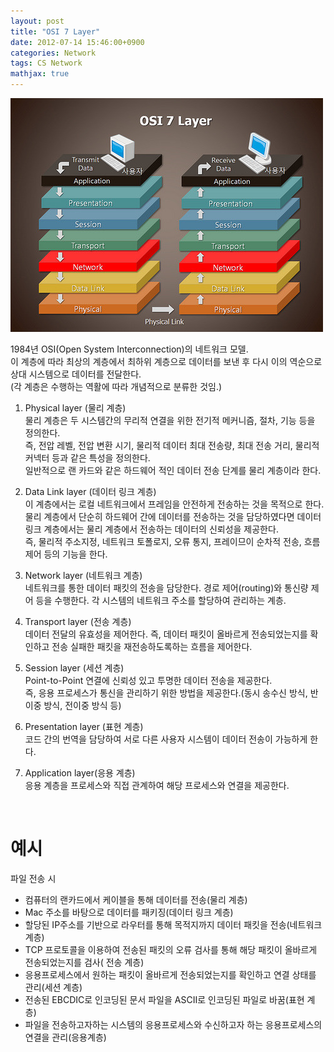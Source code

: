 ```yaml
---
layout: post
title: "OSI 7 Layer"
date: 2012-07-14 15:46:00+0900
categories: Network
tags: CS Network
mathjax: true
---
```


![osi7layer](/resource/20120714/20120714-osi7layer.png)  

1984년 OSI(Open System Interconnection)의 네트워크 모델.  
이 계층에 따라 최상의 계층에서 최하위 계층으로 데이터를 보낸 후 다시 이의 역순으로 상대 시스템으로 데이터를 전달한다.  
(각 계층은 수행하는 역활에 따라 개념적으로 분류한 것임.)  

1. Physical layer (물리 계층)  
물리 계층은 두 시스템간의 무리적 연결을 위한 전기적 메커니즘, 절차, 기능 등을 정의한다.  
즉, 전압 레벨, 전압 변환 시기, 물리적 데이터 최대 전송량, 최대 전송 거리, 물리적 커넥터 등과 같은 특성을 정의한다.  
일반적으로 랜 카드와 같은 하드웨어 적인 데이터 전송 단계를 물리 계층이라 한다.  

2. Data Link layer (데이터 링크 계층)  
이 계층에서는 로컬 네트워크에서 프레임을 안전하게 전송하는 것을 목적으로 한다.  
물리 계층에서 단순히 하드웨어 간에 데이터를 전송하는 것을 담당하였다면 데이터 링크 계층에서는 물리 계층에서 전송하는 데이터의 신뢰성을 제공한다.  
즉, 물리적 주소지정, 네트워크 토폴로지, 오류 통지, 프레이므이 순차적 전송, 흐름 제어 등의 기능을 한다.  

3. Network layer (네트워크 계층)  
네트워크를 통한 데이터 패킷의 전송을 담당한다. 경로 제어(routing)와 통신량 제어 등을 수행한다.
각 시스템의 네트워크 주소를 할당하여 관리하는 계층.

4. Transport layer (전송 계층)  
데이터 전달의 유효성을 제어한다. 즉, 데이터 패킷이 올바르게 전송되었는지를 확인하고 전송 실패한 패킷을 재전송하도록하는 흐름을 제어한다.

5. Session layer (세션 계층)  
Point-to-Point 연결에 신뢰성 있고 투명한 데이터 전송을 제공한다.  
즉, 응용 프로세스가 통신을 관리하기 위한 방법을 제공한다.(동시 송수신 방식, 반이중 방식, 전이중 방식 등)

6. Presentation layer (표현 계층)  
코드 간의 번역을 담당하여 서로 다른 사용자 시스템이 데이터 전송이 가능하게 한다.

7. Application layer(응용 계층)  
응용 계층을 프로세스와 직접 관계하여 해당 프로세스와 연결을 제공한다.

<Br>

# 예시
파일 전송 시
- 컴퓨터의 랜카드에서 케이블을 통해 데이터를 전송(물리 계층)
- Mac 주소를 바탕으로 데이터를 패키징(데이터 링크 계층)
- 할당된 IP주소를 기반으로 라우터를 통해 목적지까지 데이터 패킷을 전송(네트워크 계층)
- TCP 프로토콜을 이용하여 전송된 패킷의 오류 검사를 통해 해당 패킷이 올바르게 전송되었는지를 검사( 전송 계층)
- 응용프로세스에서 원하는 패킷이 올바르게 전송되었는지를 확인하고 연결 상태를 관리(세션 계층)
- 전송된 EBCDIC로 인코딩된 문서 파일을 ASCII로 인코딩된 파일로 바꿈(표현 계층)
- 파일을 전송하고자하는 시스템의 응용프로세스와 수신하고자 하는 응용프로세스의 연결을 관리(응용계층)
